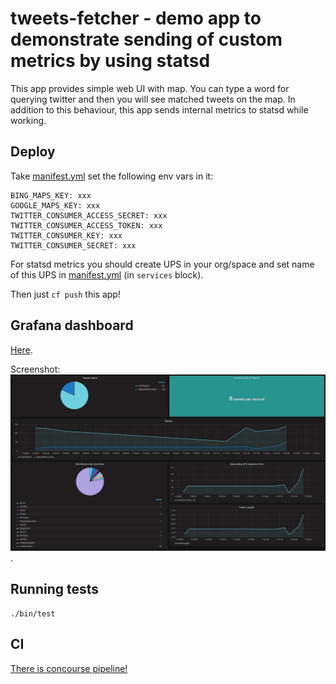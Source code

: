 # tweets-fetcher - demo app to demonstrate sending of custom metrics by using statsd

This app provides simple web UI with map. You can type a word for querying twitter and then you will see matched tweets on the map.
In addition to this behaviour, this app sends internal metrics to statsd while working.

## Deploy

Take [manifest.yml](ci/manifest/manifest.yml) set the following env vars in it:
```
BING_MAPS_KEY: xxx
GOOGLE_MAPS_KEY: xxx
TWITTER_CONSUMER_ACCESS_SECRET: xxx
TWITTER_CONSUMER_ACCESS_TOKEN: xxx
TWITTER_CONSUMER_KEY: xxx
TWITTER_CONSUMER_SECRET: xxx
```

For statsd metrics you should create UPS in your org/space and set name of this UPS in [manifest.yml](ci/manifest/manifest.yml) (in `services` block).

Then just `cf push` this app!

## Grafana dashboard

[Here](grafana-dashboard/Tweets-fetcher-dashboard.json).

Screenshot:
![screenshot](grafana-dashboard/Tweets-fetcher-dashboard.png).

## Running tests

```
./bin/test
```

## CI

[There is concourse pipeline!](https://concourse.altoros.com/teams/main/pipelines/cf-tweets-fetcher-app?groups=cf-tweets-fetcher-app)

